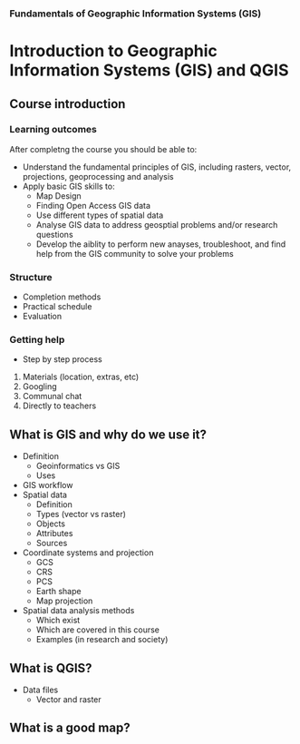 ### Fundamentals of Geographic Information Systems (GIS)

# Introduction to Geographic Information Systems (GIS) and QGIS

## Course introduction

### Learning outcomes
After completng the course you should be able to:
- Understand the fundamental principles of GIS, including rasters, vector, projections, geoprocessing and analysis
- Apply basic GIS skills to:
	- Map Design
	- Finding Open Access GIS data
	- Use different types of spatial data
	- Analyse GIS data to address geosptial problems and/or research questions
	- Develop the aiblity to perform new anayses, troubleshoot, and find help from the GIS community to solve your problems

### Structure
- Completion methods
- Practical schedule
- Evaluation

### Getting help
- Step by step process
1. Materials (location, extras, etc)
2. Googling
3. Communal chat
4. Directly to teachers 


## What is GIS and why do we use it?

- Definition
	- Geoinformatics vs GIS
	- Uses
- GIS workflow
- Spatial data
	- Definition
	- Types (vector vs raster)
	- Objects
	- Attributes
	- Sources
- Coordinate systems and projection
	- GCS
	- CRS
	- PCS
	- Earth shape
	- Map projection
- Spatial data analysis methods
	- Which exist 
	- Which are covered in this course
	- Examples (in research and society)


## What is QGIS?

- Data files
	- Vector and raster

## What is a good map?


<!--stackedit_data:
eyJoaXN0b3J5IjpbMjEyNTc5NDI1Nyw5MDA4OTE4MTZdfQ==
-->